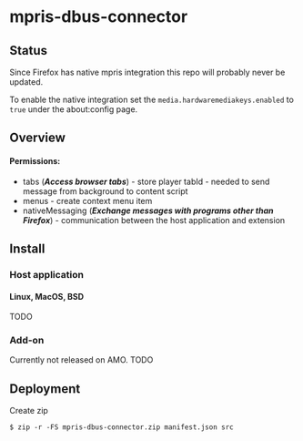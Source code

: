 # mpris-dbus-connector

## Status

Since Firefox has native mpris integration this repo will probably never be updated.

To enable the native integration set the `media.hardwaremediakeys.enabled` to `true` under the about:config page.

## Overview

#### Permissions:

- tabs (**_Access browser tabs_**) - store player tabId - needed to send message from background to content script
- menus - create context menu item
- nativeMessaging (**_Exchange messages with programs other than Firefox_**) - communication between the host application and extension

## Install

### Host application

#### Linux, MacOS, BSD

TODO

### Add-on

Currently not released on AMO.
TODO

## Deployment

Create zip

```
$ zip -r -FS mpris-dbus-connector.zip manifest.json src
```
